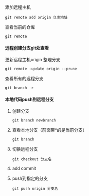 添加远程主机

```
git remote add origin 仓库地址
```

查看当前的仓库

```
git remote
```

#### 远程创建分支git处查看

更新远程主机origin 整理分支

```
git	remote -update origin --prune
```

查看所有的远程分支

```
git branch -r
```

#### 本地代码push到远程分支

1. 创建分支

   ```
   git branch newbranch
   ```

2. 查看本地分支（前面带*的是当前分支）

   ```
   git branch
   ```

3. 切换远程分支

   ```
   git checkout 分支名
   ```

4. add  commit

5. push到指定的分支

   ```
   git push origin 分支名
   ```

   

